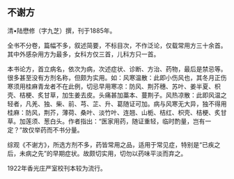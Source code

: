## 不谢方

清•陆懋修（字九芝）撰，刊于1885年。 

全书不分卷，篇幅不多，叙述简要，不标目次，不作泛论，仅载常用方三十余首。其中外感杂用方为最多，女科方仅三首，儿科方只一首。

本书论方，首立病名，依次为病，次述症状、诊断、方治、药物，最后是禁忌等。很多甚至没有方剂名称，但颇为实用。如：风寒温散：此即小伤风也，其冬月正伤寒须用桂麻青龙者不在此例，切忌早用寒凉：防风、荆芥穗、苏叶、姜半夏、枳壳、桔梗、炙甘草，加生姜去皮。头痛甚加藁本、蔓荆子。风热凉散：此即风温之轻者，凡羌、独、柴、前、芎、芷、升、葛随证可加。病与风寒无大异，独不得用桂麻：防风，荆芥，薄荷、桑叶、淡竹叶、连翘、山栀、桔红、枳壳、桔梗、炙甘草。加莲须、葱白头。作者指出：“医家用药，随证重轻，临时酌量，岂有一定？”故仅举药而不书分量。

综观《不谢方》，所选方剂不多，药皆常用之品，适用于常见症，特别是“已疾之后，未病之先”的早期症状。故颇切实用，切勿以药味平淡而弃之。

1922年香光庄严室校刊本较为流行。
 